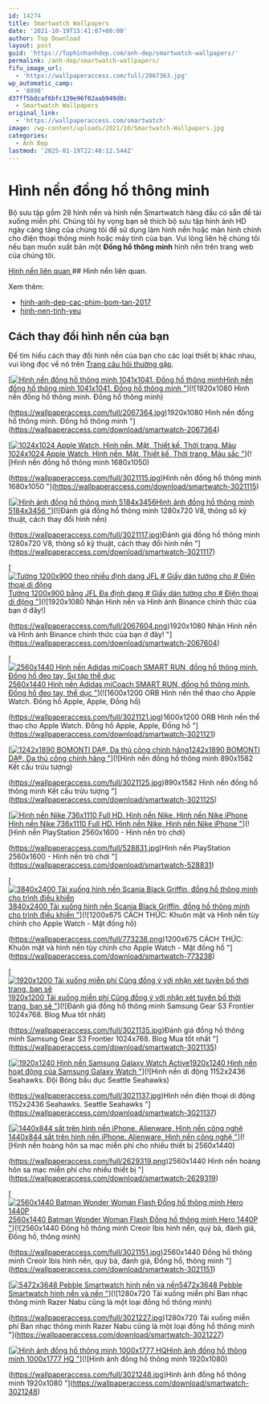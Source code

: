 ```yaml
---
id: 14274
title: Smartwatch Wallpapers
date: '2021-10-19T15:41:07+00:00'
author: Top Download
layout: post
guid: 'https://Tophinhanhdep.com/anh-dep/smartwatch-wallpapers/'
permalink: /anh-dep/smartwatch-wallpapers/
fifu_image_url:
  - 'https://wallpaperaccess.com/full/2067363.jpg'
wp_automatic_camp:
  - '8098'
d37ff5bdcaf6bfc139e96f02aab949d0:
  - Smartwatch Wallpapers
original_link:
  - 'https://wallpaperaccess.com/smartwatch'
image: /wp-content/uploads/2021/10/Smartwatch-Wallpapers.jpg
categories:
  - Ảnh Đẹp
lastmod: '2025-01-19T22:48:12.544Z'
---
```

# Hình nền đồng hồ thông minh

Bộ sưu tập gồm 28 hình nền và hình nền Smartwatch hàng đầu có sẵn để tải xuống miễn phí. Chúng tôi hy vọng bạn sẽ thích bộ sưu tập hình ảnh HD ngày càng tăng của chúng tôi để sử dụng làm hình nền hoặc màn hình chính cho điện thoại thông minh hoặc máy tính của bạn. Vui lòng liên hệ chúng tôi nếu bạn muốn xuất bản một **Đồng hồ thông minh** hình nền trên trang web của chúng tôi.

[Hình nền liên quan ](#related) ## Hình nền liên quan.

   
 Xem thêm:

   
- [hinh-anh-dep-cac-phim-bom-tan-2017](https://tophinhanhdep.com/anh-dep/hinh-anh-dep-cac-phim-bom-tan-2017/)
- [hinh-nen-tinh-yeu](https://tophinhanhdep.com/hinh-nen-dep/hinh-nen-tinh-yeu/)

## Cách thay đổi hình nền của bạn

Để tìm hiểu cách thay đổi hình nền của bạn cho các loại thiết bị khác nhau, vui lòng đọc về nó trên [Trang câu hỏi thường gặp](https://tophinhanhdep.com/faq/).

  
[[![Hình nền đồng hồ thông minh 1041x1041.  Đồng hồ thông minh](https://wallpaperaccess.com/full/2067363.jpg)Hình nền đồng hồ thông minh 1041x1041. Đồng hồ thông minh "](https://wallpaperaccess.com/download/smartwatch-2067363)](![1920x1080 Hình nền đồng hồ thông minh.  Đồng hồ thông minh)

(https://wallpaperaccess.com/full/2067364.jpg)1920x1080 Hình nền đồng hồ thông minh. Đồng hồ thông minh "](https://wallpaperaccess.com/download/smartwatch-2067364)

[[![1024x1024 Apple Watch, Hình nền, Mặt, Thiết kế, Thời trang, Màu](https://wallpaperaccess.com/full/1277775.jpg)1024x1024 Apple Watch, Hình nền, Mặt, Thiết kế, Thời trang, Màu sắc "](https://wallpaperaccess.com/download/smartwatch-1277775)](![Hình nền đồng hồ thông minh 1680x1050)

(https://wallpaperaccess.com/full/3021115.jpg)Hình nền đồng hồ thông minh 1680x1050 "](https://wallpaperaccess.com/download/smartwatch-3021115)

[[![Hình ảnh đồng hồ thông minh 5184x3456](https://wallpaperaccess.com/full/2067466.jpg)Hình ảnh đồng hồ thông minh 5184x3456 "](https://wallpaperaccess.com/download/smartwatch-2067466)](![Đánh giá đồng hồ thông minh 1280x720 V8, thông số kỹ thuật, cách thay đổi hình nền)

(https://wallpaperaccess.com/full/3021117.jpg)Đánh giá đồng hồ thông minh 1280x720 V8, thông số kỹ thuật, cách thay đổi hình nền "](https://wallpaperaccess.com/download/smartwatch-3021117)

[[![Tường 1200x900 theo nhiều định dạng JFL # Giấy dán tường cho # Điện thoại di động](https://wallpaperaccess.com/full/3021118.jpg)Tường 1200x900 bằng JFL Đa định dạng # Giấy dán tường cho # Điện thoại di động "](https://wallpaperaccess.com/download/smartwatch-3021118)](![1920x1080 Nhận Hình nền và Hình ảnh Binance chính thức của bạn ở đây!)

(https://wallpaperaccess.com/full/2067604.png)1920x1080 Nhận Hình nền và Hình ảnh Binance chính thức của bạn ở đây! "](https://wallpaperaccess.com/download/smartwatch-2067604)

[[![2560x1440 Hình nền Adidas miCoach SMART RUN, đồng hồ thông minh, Đồng hồ đeo tay, Sự tập thể dục](https://wallpaperaccess.com/full/3021120.jpg)2560x1440 Hình nền Adidas miCoach SMART RUN, đồng hồ thông minh, Đồng hồ đeo tay, thể dục "](https://wallpaperaccess.com/download/smartwatch-3021120)](![1600x1200 ORB Hình nền thể thao cho Apple Watch.  Đồng hồ Apple, Apple, Đồng hồ)

(https://wallpaperaccess.com/full/3021121.jpg)1600x1200 ORB Hình nền thể thao cho Apple Watch. Đồng hồ Apple, Apple, Đồng hồ "](https://wallpaperaccess.com/download/smartwatch-3021121)

[[![1242x1890 BOMONTI DA®.  Da thủ công chính hãng](https://wallpaperaccess.com/full/2067455.jpg)1242x1890 BOMONTI DA®. Da thủ công chính hãng "](https://wallpaperaccess.com/download/smartwatch-2067455)](![Hình nền đồng hồ thông minh 890x1582 Kết cấu trừu tượng)

(https://wallpaperaccess.com/full/3021125.jpg)890x1582 Hình nền đồng hồ thông minh Kết cấu trừu tượng "](https://wallpaperaccess.com/download/smartwatch-3021125)

[[![Hình nền Nike 736x1110 Full HD.  Hình nền Nike, Hình nền Nike iPhone](https://wallpaperaccess.com/full/545364.jpg)Hình nền Nike 736x1110 Full HD. Hình nền Nike, Hình nền Nike iPhone "](https://wallpaperaccess.com/download/smartwatch-545364)](![Hình nền PlayStation 2560x1600 - Hình nền trò chơi)

(https://wallpaperaccess.com/full/528831.jpg)Hình nền PlayStation 2560x1600 - Hình nền trò chơi "](https://wallpaperaccess.com/download/smartwatch-528831)

[[![3840x2400 Tải xuống hình nền Scania Black Griffin, đồng hồ thông minh cho trình điều khiển](https://wallpaperaccess.com/full/3021129.jpg)3840x2400 Tải xuống hình nền Scania Black Griffin, đồng hồ thông minh cho trình điều khiển "](https://wallpaperaccess.com/download/smartwatch-3021129)](![1200x675 CÁCH THỨC: Khuôn mặt và Hình nền tùy chỉnh cho Apple Watch - Mặt đồng hồ)

(https://wallpaperaccess.com/full/773238.png)1200x675 CÁCH THỨC: Khuôn mặt và hình nền tùy chỉnh cho Apple Watch - Mặt đồng hồ "](https://wallpaperaccess.com/download/smartwatch-773238)

[[![1920x1200 Tải xuống miễn phí Cũng đồng ý với nhận xét tuyên bố thời trang, bạn sẽ](https://wallpaperaccess.com/full/3021132.jpg)1920x1200 Tải xuống miễn phí Cũng đồng ý với nhận xét tuyên bố thời trang, bạn sẽ "](https://wallpaperaccess.com/download/smartwatch-3021132)](![Đánh giá đồng hồ thông minh Samsung Gear S3 Frontier 1024x768.  Blog Mua tốt nhất)

(https://wallpaperaccess.com/full/3021135.jpg)Đánh giá đồng hồ thông minh Samsung Gear S3 Frontier 1024x768. Blog Mua tốt nhất "](https://wallpaperaccess.com/download/smartwatch-3021135)

[[![1920x1240 Hình nền Samsung Galaxy Watch Active](https://wallpaperaccess.com/full/2067469.jpg)1920x1240 Hình nền hoạt động của Samsung Galaxy Watch "](https://wallpaperaccess.com/download/smartwatch-2067469)](![Hình nền di động 1152x2436 Seahawks.  Đội Bóng bầu dục Seattle Seahawks)

(https://wallpaperaccess.com/full/3021137.jpg)Hình nền điện thoại di động 1152x2436 Seahawks. Seattle Seahawks "](https://wallpaperaccess.com/download/smartwatch-3021137)

[[![1440x844 sắt trên hình nền iPhone.  Alienware, Hình nền công nghệ](https://wallpaperaccess.com/full/3021139.jpg)1440x844 sắt trên hình nền iPhone. Alienware, Hình nền công nghệ "](https://wallpaperaccess.com/download/smartwatch-3021139)](![Hình nền hoàng hôn sa mạc miễn phí cho nhiều thiết bị 2560x1440)

(https://wallpaperaccess.com/full/2629319.png)2560x1440 Hình nền hoàng hôn sa mạc miễn phí cho nhiều thiết bị "](https://wallpaperaccess.com/download/smartwatch-2629319)

[[![2560x1440 Batman Wonder Woman Flash Đồng hồ thông minh Hero 1440P](https://wallpaperaccess.com/full/3021145.jpg)2560x1440 Batman Wonder Woman Flash Đồng hồ thông minh Hero 1440P "](https://wallpaperaccess.com/download/smartwatch-3021145)](![2560x1440 Đồng hồ thông minh Creoir Ibis hình nền, quý bà, đánh giá, Đồng hồ, thông minh)

(https://wallpaperaccess.com/full/3021151.jpg)2560x1440 Đồng hồ thông minh Creoir Ibis hình nền, quý bà, đánh giá, Đồng hồ, thông minh "](https://wallpaperaccess.com/download/smartwatch-3021151)

[[![5472x3648 Pebble Smartwatch hình nền và nền](https://wallpaperaccess.com/full/2067703.jpg)5472x3648 Pebble Smartwatch hình nền và nền "](https://wallpaperaccess.com/download/smartwatch-2067703)](![1280x720 Tải xuống miễn phí Ban nhạc thông minh Razer Nabu cũng là một loại đồng hồ thông minh)

(https://wallpaperaccess.com/full/3021227.jpg)1280x720 Tải xuống miễn phí Ban nhạc thông minh Razer Nabu cũng là một loại đồng hồ thông minh "](https://wallpaperaccess.com/download/smartwatch-3021227)

[[![Hình ảnh đồng hồ thông minh 1000x1777 HQ](https://wallpaperaccess.com/full/3021246.jpg)Hình ảnh đồng hồ thông minh 1000x1777 HQ "](https://wallpaperaccess.com/download/smartwatch-3021246)](![Hình ảnh đồng hồ thông minh 1920x1080)

(https://wallpaperaccess.com/full/3021248.jpg)Hình ảnh đồng hồ thông minh 1920x1080 "](https://wallpaperaccess.com/download/smartwatch-3021248)
